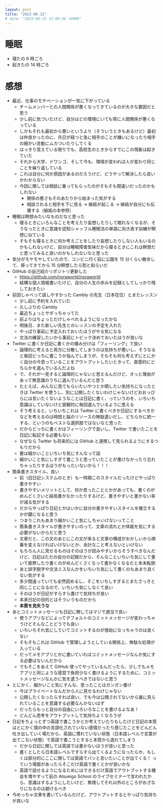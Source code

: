 ```yaml
---
layout: post
title: "2022-06-15"
# date: "2022-06-15 15:09:46 +0900"
---
```


# 睡眠
* 寝たの 6 時ごろ
* 起きたの 14 時ごろ

# 感想
* 最近、仕事のモチベーションが一気に下がっている
    * チームメンバーとの人間関係が悪くなってきているのが大きな要因だと思う
    * 少し前に気づいたけど、自分はどの環境にいても常に人間関係が悪くなっている
    * しかもそれも最初から悪いというより（そういうときもあるけど）最初は仲良かったのに、月日が経つと急に相手のことが嫌いになったり相手の細かい言動にムカついたりしてくる
    * はっきり覚えている限りでも、高校生のときからすでにこの現象は起きていた
    * それから大学、ドワンゴ、そして今も、環境が変われば人が変わり同じことを繰り返している
    * これは自分に何か原因があるのだろうけど、どうやって解決したら良いかわからない
    * 今回に関しては相談に乗ってもらったのがそもそも間違いだったのかもしれない
        * 関係の悪さもそのあたりから始まった気がする
        * 相談されると相手を下に見る → 嫉妬が起こる → 嫉妬が自分にも伝播する（嫉妬の本参照）
* 睡眠は瞑想みたいなものだなと思った
    * 寝るときにいろんなことを考えたり妄想したりして眠れなくなるが、そうなったときに意識を認知シャッフル睡眠法の単語に向き直す訓練が瞑想に似ている
    * そもそも寝るときに何か考えごとをしたり妄想したりしない人もいるのかもしれないけど、自分は睡眠障害気味だから寝るときにこれは瞑想だと思ってみると良いのかもしれないなと思った
* 気分がモヤモヤしていたので、コンビニ行く前に公園を 15 分くらい散歩して、帰ってきてから 15 分瞑想したら割と和らいだ
* GitHub の自己紹介リポジトリ更新した
    * https://github.com/noraworld/noraworld
    * 結構な個人情報書いたけど、自分の人生の歩みを記録としてしっかり残しておきたい
* 前回しゃべって話しやすかった Cambly の先生（日本在住）とまたレッスン
    * 少し前に予約を入れていた
    * 久しぶりの Cambly
    * 最近ちょっとサボっちゃってた
    * 前よりはちょっとだけしゃべれるようになったかな
    * 明後日、また新しい先生とのレッスンの予定を入れた
    * やっぱり事前に予定入れておいたほうがやる気になる
    * 文法の練習したいから事前にトピック決めておいたほうが良いな
* Twitter に書くか日記に書くかの棲み分けは「フィーリング」で良い
    * 論理的に考えると両方に分散してしまうのは気持ちが悪いし、そうなると毎回どっちに書こうか悩んでしまうが、そもそも何も考えずにとにかく自分の今思っていることをアウトプットしたいときって、直感的にどちらかを選んでいるんだよね
    * で、それが一見すると論理的じゃないと思えるんだけど、きっと理由があって無意識のうちに選んでいるんだと思う
    * たとえば、みんなに見てもらいたいやつとか晒したい気持ちになったときは Twitter を使うし、別に公開したくないわけじゃないけどおおっぴらには言いたくないようなことは日記に書く、っていうのを、いちいち意識はしていないけど直観的に毎回選んでいるように思える
    * そう考えると、いちいちこれは Twitter に書くべきか日記にするべきかなどを考えるのは時間と脳のリソースの無駄遣いだし、どちらかに統一する、というのもベストな選択肢ではないなと思った
    * だからどっちに書くかはフィーリングで良いし、Twitter で書いたことを日記に転記する必要もない
    * なぜなら Twitter も将来的には GitHub と連携して見られるようにするつもりだから
    * 要は細かいこといちいち気にすんなって話
    * 細かいこと気にしすぎて書こうと思っていたことが書けなかったり忘れちゃったりするほうがもったいないから！！！
* 箇条書きスタイル、良い
    * 前（旧日記システムのとき）も一時期このスタイルだったけどやっぱり書きやすい
    * 書きやすいメリットとして、何か思ったこととかがあっても、書くのがめんどくさいと結局書かなかったりするけど、書きやすいと書かない率が減る気がする
    * だからやっぱり日記とかはいかに自分の書きやすいスタイルを確立するかが鍵になると思う
    * つまりこれもあまり細かいこと気にしちゃいけないってこと
    * 箇条書きスタイルが書きやすいのって、文章の流れとか体裁を気にする必要がないからだと思う
    * 文章だと、この文のあとにこの文が来ると文章の構成がおかしいから順番を変えなければいけないとか、余計なこと考えないといけない
    * もちろん人に見せるものはそのほうが読みやすいからそうすべきなんだけど、日記はただの自分の記録だから、そんなこといちいち気にして書いて疲弊したり書くのがめんどくさくなって書かなくなるだと本末転倒
    * あと誤字脱字や文法ミスなんかをいちいち気にして書くのもあまり良くない気がする
    * 多少間違っていても全然読めるし、そこをいちしすぎるとまたさっきと同じことになるので、いちいち気にしなくて良い
    * そのほうが日記がすらすら書けて気持ちが良い
    * 本来日記の目的とはそういうものだから
    * **本質を見失うな**
* あとコミットメッセージも日記に関してはマジで適当で良い
    * 使うアプリなどによってデフォルトのコミットメッセージが変わっちゃうけどそんなことどうでも良い
    * いちいちそれ気にしていてコミットするのが億劫になっちゃうのは良くない
    * そもそもこれは GitHub で管理しようとしている関係上、無駄な処理が入っている
    * だってメモアプリとかに書いていればコミットメッセージなんか気にする必要はないんだから
    * でもそこをあえて GitHub 使ってやっているんだったら、少しでもメモアプリと同じような感覚で負担少なく書けるようにするために、コミットメッセージなんかに気を遣うべきではないと思う
* とにかく、細かいこと気にすんな、思ったことはガンガン書け
    * 今はプライベートなんだから人に見せるわけじゃない
    * 公開したくなったらすれば良い、でも今は公開されてないから誰に見られていることを意識する必要なんかないはず
    * だったらもっと自分の自由にいろいろなことを書けるよなあ！
    * どんどん思考をアウトプットして気持ちよくなろうぜ
* 日記をちょっとずつ英語で書こうかとか考えていたりもしたけど日記の本質はとにかく頭の中の言語化されていない感情だったり感じたことをどんどん吐き出していく場だから、英語に慣れていない状態（日本語レベルで言葉が出てこない状態）で英語で書こうとすると本質から逸れてしまう
    * だから日記に関しては英語では書かないほうが良いと思った
    * 書くとしたら日本語レベルですらすら出てくるようになったらか、もしくは部分的にここに関しては英語でパッと言いたいことが出てくる！ っていう場面があったらそこだけ英語で書くとかが良いかな
    * 英語で話せるようになるためにはできるだけ英語でアウトプットする機会を増やすって前の Atsueigo School のライブセミナーで言われたから、意識はするようにしたいけど、無理してそれ以外のところがおざなりになるのは避けるべき
* 今めっちゃ文章を書いているんだけど、アウトプットするとやっぱり気持ちが良いな